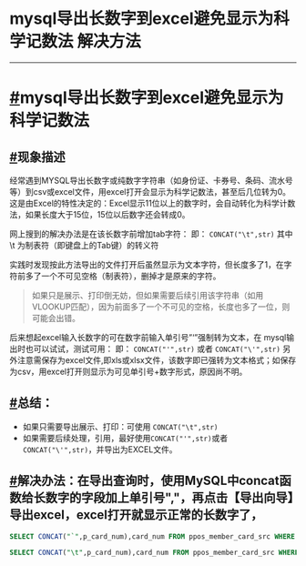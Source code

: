 # mysql导出长数字到excel避免显示为科学记数法 解决方法

------



# [#](http://www.liuwq.com/views/数据库/mysql导出数据.html#mysql导出长数字到excel避免显示为科学记数法)mysql导出长数字到excel避免显示为科学记数法

## [#](http://www.liuwq.com/views/数据库/mysql导出数据.html#现象描述)现象描述

经常遇到MYSQL导出长数字或纯数字字符串（如身份证、卡券号、条码、流水号等）到csv或excel文件，用excel打开会显示为科学记数法，甚至后几位转为0。这是由Excel的特性决定的：Excel显示11位以上的数字时，会自动转化为科学计数法，如果长度大于15位，15位以后数字还会转成0。

网上搜到的解决办法是在该长数字前增加tab字符： 即： `CONCAT("\t",str)` 其中 \t 为制表符（即键盘上的Tab键）的转义符

实践时发现按此方法导出的文件打开后虽然显示为文本字符，但长度多了1，在字符前多了一个不可见空格（制表符），删掉才是原来的字符。

> 如果只是展示、打印倒无妨，但如果需要后续引用该字符串（如用VLOOKUP匹配），因为前面多了一个不可见的空格，长度也多了一位，则可能会出错。

后来想起excel输入长数字的可在数字前输入单引号”‘”强制转为文本，在 mysql输出时也可以试试，测试可用： 即： `CONCAT("'",str)` 或者 `CONCAT("\'",str)` 另外注意需保存为excel文件,即xls或xlsx文件，该数字即已强转为文本格式；如保存为csv，用excel打开则显示为可见单引号+数字形式，原因尚不明。

## [#](http://www.liuwq.com/views/数据库/mysql导出数据.html#总结：)总结：

- 如果只需要导出展示、打印：可使用 `CONCAT("\t",str)`
- 如果需要后续处理，引用，最好使用`CONCAT("'",str)`或者`CONCAT("\'",str)`，并导出为EXCEL文件。

## [#](http://www.liuwq.com/views/数据库/mysql导出数据.html#解决办法：在导出查询时，使用mysql中concat函数给长数字的字段加上单引号-，再点击【导出向导】导出excel，excel打开就显示正常的长数字了，)解决办法：在导出查询时，使用MySQL中concat函数给长数字的字段加上单引号","，再点击【导出向导】导出excel，excel打开就显示正常的长数字了，

```sql
SELECT CONCAT("`",p_card_num),card_num FROM ppos_member_card_src WHERE p_card_num=002580986

SELECT CONCAT("\t",p_card_num),card_num FROM ppos_member_card_src WHERE p_card_num=002580986
```